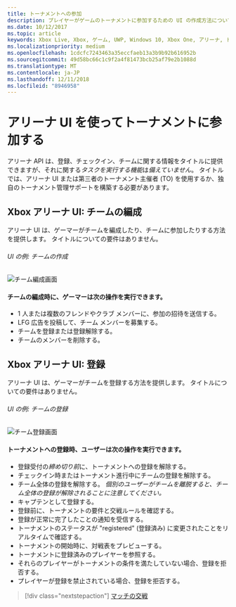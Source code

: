```yaml
---
title: トーナメントへの参加
description: プレイヤーがゲームのトーナメントに参加するための UI の作成方法について説明します。
ms.date: 10/12/2017
ms.topic: article
keywords: Xbox Live, Xbox, ゲーム, UWP, Windows 10, Xbox One, アリーナ, トーナメント, UX
ms.localizationpriority: medium
ms.openlocfilehash: 1cdcfc7243463a35eccfaeb13a3b9b92b616952b
ms.sourcegitcommit: 49d58bc66c1c9f2a4f81473bcb25af79e2b1088d
ms.translationtype: MT
ms.contentlocale: ja-JP
ms.lasthandoff: 12/11/2018
ms.locfileid: "8946958"
---
```

# <a name="join-a-tournament-by-using-the-arena-ui"></a>アリーナ UI を使ってトーナメントに参加する

アリーナ API は、登録、チェックイン、チームに関する情報をタイトルに提供できますが、それに関する*タスクを実行する機能*は*備えていません*。 タイトルでは、アリーナ UI または第三者のトーナメント主催者 (TO) を使用するか、独自のトーナメント管理サポートを構築する必要があります。

## <a name="xbox-arena-ui-team-formation"></a>Xbox アリーナ UI: チームの編成

アリーナ UI は、ゲーマーがチームを編成したり、チームに参加したりする方法を提供します。 タイトルについての要件はありません。

###### <a name="ui-example-create-a-team"></a>UI の例: チームの作成

![チーム編成画面](../../images/arena/arena-ux-create-team.png)

#### <a name="when-forming-a-team-a-gamer-can"></a>チームの編成時に、ゲーマーは次の操作を実行できます。

* 1 人または複数のフレンドやクラブ メンバーに、参加の招待を送信する。
* LFG 広告を投稿して、チーム メンバーを募集する。
* チームを登録または登録解除する。
* チームのメンバーを削除する。

## <a name="xbox-arena-ui-registration"></a>Xbox アリーナ UI: 登録

アリーナ UI は、ゲーマーがチームを登録する方法を提供します。 タイトルについての要件はありません。

###### <a name="ui-example-register-a-team"></a>UI の例: チームの登録

![チーム登録画面](../../images/arena/arena-ux-register-team.png)

#### <a name="when-registering-for-a-tournament-a-user-can"></a>トーナメントへの登録時、ユーザーは次の操作を実行できます。

* 登録受付の*締め切り前*に、トーナメントへの登録を解除する。
* チェックイン時またはトーナメント進行中にチームの登録を解除する。
* チーム全体の登録を解除する。 *個別のユーザーがチームを離脱すると、チーム全体の登録が解除されることに注意してください。*
* キャプテンとして登録する。
* 登録前に、トーナメントの要件と交戦ルールを確認する。
* 登録が正常に完了したことの通知を受信する。
* トーナメントのステータスが "registered" (登録済み) に変更されたことをリアルタイムで確認する。
* トーナメントの開始時に、対戦表をプレビューする。
* トーナメントに登録済みのプレイヤーを参照する。
* それらのプレイヤーがトーナメントの条件を満たしていない場合、登録を拒否する。
* プレイヤーが登録を禁止されている場合、登録を拒否する。

> [!div class="nextstepaction"]
> [マッチの交戦](arena-ux-match-engagement.md)
